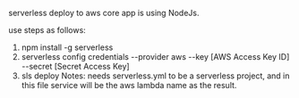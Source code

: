 serverless deploy to aws
core app is using NodeJs.

use steps as follows:

1. npm install -g serverless
2. serverless config credentials --provider aws --key [AWS Access Key ID] --secret [Secret Access Key]
3. sls deploy
Notes: needs serverless.yml to be a serverless project, and in this file service will be the aws lambda name as the result.
